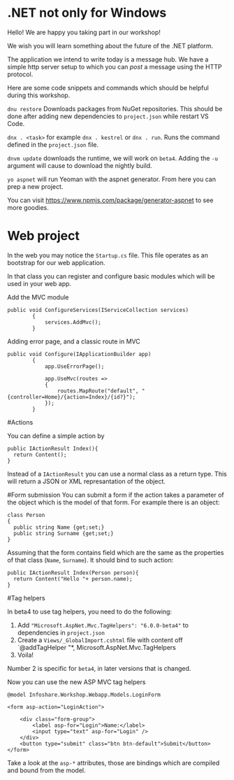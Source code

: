 # .NET not only for Windows

Hello! We are happy you taking part in our workshop!

We wish you will learn something about the future of the .NET platform. 

The application we intend to write today is a message hub. We have a simple http server setup to which you can _post_ a message using the HTTP protocol.

Here are some code snippets and commands which should be helpful during this workshop.

`dnu restore` Downloads packages from NuGet repositories. This should be done after adding new dependencies to `project.json` while restart VS Code.

`dnx . <task>` for example `dnx . kestrel` or `dnx . run`. Runs the command defined in the `project.json` file.

`dnvm update` downloads the runtime, we will work on `beta4`. Adding the `-u` argument will cause to download the nightly build.

`yo aspnet` will run Yeoman with the aspnet generator. From here you can prep a new project.

You can visit https://www.npmjs.com/package/generator-aspnet to see more goodies.

# Web project

In the web you may notice the `Startup.cs` file. This file operates as an bootstrap for our web application.

In that class you can register and configure basic modules which will be used in your web app.

Add the MVC module
```
public void ConfigureServices(IServiceCollection services)
        {
            services.AddMvc();
        }
```

Adding error page, and a classic route in MVC
```
public void Configure(IApplicationBuilder app)
        {
            app.UseErrorPage();

            app.UseMvc(routes =>
            {
                routes.MapRoute("default", "{controller=Home}/{action=Index}/{id?}");
            });
        }
```

#Actions

You can define a simple action by

```
public IActionResult Index(){
  return Content();
}
```

Instead of a `IActionResult` you can use a normal class as a return type. This will return a JSON or XML represantation of the object.

#Form submission
You can submit a form if the action takes a parameter of the object which is the model of that form. For example there is an object:
```
class Person
{
  public string Name {get;set;}
  public string Surname {get;set;}
}
```
Assuming that the form contains field which are the same as the properties of that class (`Name`, `Surname`). It should bind to such action:
```
public IActionResult Index(Person person){
  return Content("Hello "+ person.name);
}
```


#Tag helpers

In beta4 to use tag helpers, you need to do the following:

1. Add `"Microsoft.AspNet.Mvc.TagHelpers": "6.0.0-beta4"` to dependencies in `project.json`
2. Create a `Views/_GlobalImport.cshtml` file with content off `@addTagHelper "*, Microsoft.AspNet.Mvc.TagHelpers
3. Voila!

Number 2 is specific for `beta4`, in later versions that is changed.

Now you can use the new ASP MVC tag helpers

```
@model Infoshare.Workshop.Webapp.Models.LoginForm

<form asp-action="LoginAction">

    <div class="form-group">
        <label asp-for="Login">Name:</label>
        <input type="text" asp-for="Login" />
    </div>
    <button type="submit" class="btn btn-default">Submit</button>
</form>
```

Take a look at the `asp-*` attributes, those are bindings which are compiled and bound from the model.

